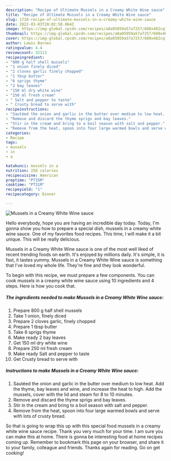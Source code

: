 ```yaml
---
description: "Recipe of Ultimate Mussels in a Creamy White Wine sauce"
title: "Recipe of Ultimate Mussels in a Creamy White Wine sauce"
slug: 1728-recipe-of-ultimate-mussels-in-a-creamy-white-wine-sauce
date: 2022-03-03T20:02:50.064Z
image: https://img-global.cpcdn.com/recipes/a8a05059a57a7257/680x482cq70/mussels-in-a-creamy-white-wine-sauce-recipe-main-photo.jpg
thumbnail: https://img-global.cpcdn.com/recipes/a8a05059a57a7257/680x482cq70/mussels-in-a-creamy-white-wine-sauce-recipe-main-photo.jpg
cover: https://img-global.cpcdn.com/recipes/a8a05059a57a7257/680x482cq70/mussels-in-a-creamy-white-wine-sauce-recipe-main-photo.jpg
author: Lewis Barnes
ratingvalue: 4.4
reviewcount: 32113
recipeingredient:
- "800 g half shell mussels"
- "1 onion finely diced"
- "2 cloves garlic finely chopped"
- "1 tbsp butter"
- "6 sprigs thyme"
- "2 bay leaves"
- "150 ml dry white wine"
- "250 ml fresh cream"
- " Salt and pepper to taste"
- " Crusty bread to serve with"
recipeinstructions:
- "Sautéed the onion and garlic in the butter over medium to low heat. Add the thyme, bay leaves and wine, and increase the heat to high. Add the mussels, cover with the lid and steam for 8 to 10 minutes."
- "Remove and discard the thyme sprigs and bay leaves."
- "Stir in the cream and bring to a boil season with salt and pepper."
- "Remove from the heat, spoon into four large warmed bowls and serve with lots of crusty bread."
categories:
- Recipe
tags:
- mussels
- in
- a

katakunci: mussels in a 
nutrition: 258 calories
recipecuisine: American
preptime: "PT35M"
cooktime: "PT31M"
recipeyield: "1"
recipecategory: Dinner

---
```



![Mussels in a Creamy White Wine sauce](https://img-global.cpcdn.com/recipes/a8a05059a57a7257/680x482cq70/mussels-in-a-creamy-white-wine-sauce-recipe-main-photo.jpg)

Hello everybody, hope you are having an incredible day today. Today, I'm gonna show you how to prepare a special dish, mussels in a creamy white wine sauce. One of my favorites food recipes. This time, I will make it a bit unique. This will be really delicious.

Mussels in a Creamy White Wine sauce is one of the most well liked of recent trending foods on earth. It's enjoyed by millions daily. It's simple, it is fast, it tastes yummy. Mussels in a Creamy White Wine sauce is something that I've loved my whole life. They're fine and they look wonderful.




To begin with this recipe, we must prepare a few components. You can cook mussels in a creamy white wine sauce using 10 ingredients and 4 steps. Here is how you cook that.

<!--inarticleads1-->

##### The ingredients needed to make Mussels in a Creamy White Wine sauce:

1. Prepare 800 g half shell mussels
1. Take 1 onion, finely diced
1. Prepare 2 cloves garlic, finely chopped
1. Prepare 1 tbsp butter
1. Take 6 sprigs thyme
1. Make ready 2 bay leaves
1. Get 150 ml dry white wine
1. Prepare 250 ml fresh cream
1. Make ready  Salt and pepper to taste
1. Get  Crusty bread to serve with




<!--inarticleads2-->

##### Instructions to make Mussels in a Creamy White Wine sauce:

1. Sautéed the onion and garlic in the butter over medium to low heat. Add the thyme, bay leaves and wine, and increase the heat to high. Add the mussels, cover with the lid and steam for 8 to 10 minutes.
1. Remove and discard the thyme sprigs and bay leaves.
1. Stir in the cream and bring to a boil season with salt and pepper.
1. Remove from the heat, spoon into four large warmed bowls and serve with lots of crusty bread.




So that is going to wrap this up with this special food mussels in a creamy white wine sauce recipe. Thank you very much for your time. I am sure you can make this at home. There is gonna be interesting food at home recipes coming up. Remember to bookmark this page on your browser, and share it to your family, colleague and friends. Thanks again for reading. Go on get cooking!
